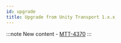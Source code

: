 ```yaml
---
id: upgrade
title: Upgrade from Unity Transport 1.x.x
---
```

:::note
New content -  [MTT-4370](https://jira.unity3d.com/browse/MTT-4370)
:::


